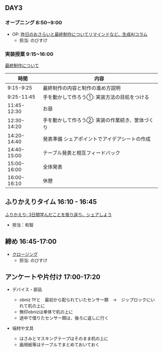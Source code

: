 ## DAY3

### オープニング 8:50~9:00

- OP: [昨日のおさらいと最終制作についてリマインドなど、生成AIコラム](https://www.canva.com/design/DAGFazxKWXQ/1HQiMphwi3fBYTro72xyWA/edit)
    - 担当: のびすけ

### 実装授業 9:15~16:00

[最終制作について](https://github.com/protoout/h24/blob/main/DAY3/happyo.md)


| 時間        | 内容                                       |
|-------------|--------------------------------------------|
| 9:15-9:25  | 最終制作の内容と制作の進め方説明 |
| 9:25-11:45  | 手を動かして作ろう①: 実装方法の目処をつける |
| 11:45-12:30 | お昼                                       |
| 12:30-14:20 | 手を動かして作ろう②: 実装の作業続き、筐体づくり |
| 14:20-14:40 | 発表準備 シェアポイントでアイデアシートの作成 |
| 14:40-15:00 | テーブル発表と相互フィードバック           |
| 15:00-16:00 | 全体発表                                   |
| 16:00-16:10 | 休憩                                       |


## ふりかえりタイム 16:10 - 16:45
[ふりかえり: 3日間学んだことを振り返り、シェアしよう](./retrospective.md)  
- 担当：和智  

## 締め 16:45-17:00

- [クロージング](https://www.canva.com/design/DAGFd_HyXEs/ORgI3XswxXO1z7H0aOGoxQ/edit)
    - 担当: のびすけ

## アンケートや片付け 17:00-17:20

- デバイス・部品
    - obniz 1Yと　最初から配られていたセンサー類　→　ジップロックにいれて机の上に
    - 無印obnizは単体で机の上に
    - 途中で借りたセンサー類は、後ろに返しに行く

- 端材や文具
    - はさみとマスキングテープはそのまま机の上に
    - 画用紙等はテーブルでまとめておいておく
